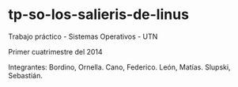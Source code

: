 # tp-so-los-salieris-de-linus
Trabajo práctico - Sistemas Operativos - UTN

Primer cuatrimestre del 2014

Integrantes: 
Bordino, Ornella. 
Cano, Federico. 
León, Matías. 
Slupski, Sebastián. 
